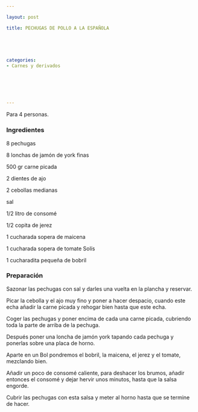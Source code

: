 ```yaml
---

layout: post

title: PECHUGAS DE POLLO A LA ESPAÑOLA





categories:
- Carnes y derivados






---
```


Para 4 personas.

<h3>Ingredientes</h3>

8 pechugas

8 lonchas de jamón de york finas

500 gr carne picada

2 dientes de ajo

2 cebollas medianas

sal

1/2 litro de consomé

1/2 copita de jerez

1 cucharada sopera de maicena

1 cucharada sopera de tomate Solís

1 cucharadita pequeña de bobril

<h3>Preparación</h3>

Sazonar las pechugas con sal y darles una vuelta en la plancha y reservar.

Picar la cebolla y el ajo muy fino y poner a hacer despacio, cuando este echa añadir la carne picada y rehogar bien hasta que este echa.

Coger las pechugas y poner encima de cada una carne picada, cubriendo toda la parte de arriba de la pechuga.

Después poner una loncha de jamón york tapando cada pechuga y ponerlas sobre una placa de horno.

Aparte en un Bol pondremos el bobril, la maicena, el jerez y el tomate, mezclando bien.

Añadir un poco de consomé caliente, para deshacer los brumos, añadir entonces el consomé y dejar hervir unos minutos, hasta que la salsa engorde.

Cubrir las pechugas con esta salsa y meter al horno hasta que se termine de hacer.

